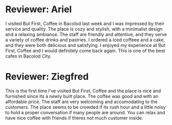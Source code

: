 # Reviewer: Ariel

I visited But First, Coffee in Bacolod last week and I was impressed by their service and quality. The place is cozy and stylish, with a minimalist design and a relaxing ambiance. The staff are friendly and attentive, and they serve a variety of coffee drinks and pastries. I ordered a Iced coffeee and a cake, and they were both delicious and satisfying. I enjoyed my experience at But First, Coffee and I would definitely come back again. This is one of the best cafes in Bacolod City.


# Reviewer: Ziegfred
This is the first time I've visited But First, Coffee and the place is nice and furnished since its a newly built place. The coffee was good and with an affordable price. The staff are very welcoming and accomodating to the customers. The place seems to be crowded if its rush hour and a little noisy to hold a proper conversation if many people are around. You can relax and have nice coffee with friends if theres not much customer inside. 


